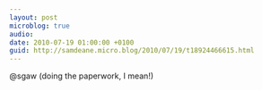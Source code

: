 ```yaml
---
layout: post
microblog: true
audio: 
date: 2010-07-19 01:00:00 +0100
guid: http://samdeane.micro.blog/2010/07/19/t18924466615.html
---
```

@sgaw (doing the paperwork, I mean!)
